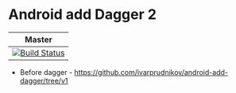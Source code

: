 Android add Dagger 2
===========================

| Master        |
| ------------- |
| [![Build Status](https://travis-ci.org/ivarprudnikov/android-add-dagger.svg?branch=master)](https://travis-ci.org/ivarprudnikov/android-add-dagger) |

- Before dagger - https://github.com/ivarprudnikov/android-add-dagger/tree/v1
